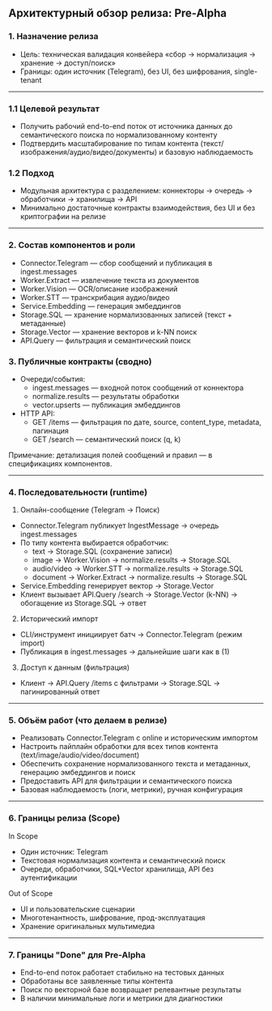 ## Архитектурный обзор релиза: Pre-Alpha

### 1. Назначение релиза

- Цель: техническая валидация конвейера «сбор → нормализация → хранение → доступ/поиск»
- Границы: один источник (Telegram), без UI, без шифрования, single-tenant

---
### 1.1 Целевой результат

- Получить рабочий end-to-end поток от источника данных до семантического поиска по нормализованному контенту
- Подтвердить масштабирование по типам контента (текст/изображения/аудио/видео/документы) и базовую наблюдаемость

### 1.2 Подход

- Модульная архитектура с разделением: коннекторы → очередь → обработчики → хранилища → API
- Минимально достаточные контракты взаимодействия, без UI и без криптографии на релизе

---
### 2. Состав компонентов и роли

- Connector.Telegram — сбор сообщений и публикация в ingest.messages
- Worker.Extract — извлечение текста из документов
- Worker.Vision — OCR/описание изображений
- Worker.STT — транскрибация аудио/видео
- Service.Embedding — генерация эмбеддингов
- Storage.SQL — хранение нормализованных записей (текст + метаданные)
- Storage.Vector — хранение векторов и k-NN поиск
- API.Query — фильтрация и семантический поиск

### 3. Публичные контракты (сводно)

- Очереди/события:
  - ingest.messages — входной поток сообщений от коннектора
  - normalize.results — результаты обработки
  - vector.upserts — публикация эмбеддингов
- HTTP API:
  - GET /items — фильтрация по дате, source, content_type, metadata, пагинация
  - GET /search — семантический поиск (q, k)

Примечание: детализация полей сообщений и правил — в спецификациях компонентов.


---
### 4. Последовательности (runtime)

1) Онлайн-сообщение (Telegram → Поиск)
- Connector.Telegram публикует IngestMessage → очередь ingest.messages
- По типу контента выбирается обработчик:
  - text → Storage.SQL (сохранение записи)
  - image → Worker.Vision → normalize.results → Storage.SQL
  - audio/video → Worker.STT → normalize.results → Storage.SQL
  - document → Worker.Extract → normalize.results → Storage.SQL
- Service.Embedding генерирует вектор → Storage.Vector
- Клиент вызывает API.Query /search → Storage.Vector (k-NN) → обогащение из Storage.SQL → ответ

2) Исторический импорт
- CLI/инструмент инициирует батч → Connector.Telegram (режим import)
- Публикация в ingest.messages → дальнейшие шаги как в (1)

3) Доступ к данным (фильтрация)
- Клиент → API.Query /items с фильтрами → Storage.SQL → пагинированный ответ

---
### 5. Объём работ (что делаем в релизе)

- Реализовать Connector.Telegram с online и историческим импортом
- Настроить пайплайн обработки для всех типов контента (text/image/audio/video/document)
- Обеспечить сохранение нормализованного текста и метаданных, генерацию эмбеддингов и поиск
- Предоставить API для фильтрации и семантического поиска
- Базовая наблюдаемость (логи, метрики), ручная конфигурация

---
### 6. Границы релиза (Scope)

In Scope
- Один источник: Telegram
- Текстовая нормализация контента и семантический поиск
- Очереди, обработчики, SQL+Vector хранилища, API без аутентификации

Out of Scope
- UI и пользовательские сценарии
- Многотенантность, шифрование, прод-эксплуатация
- Хранение оригинальных мультимедиа

---
### 7. Границы "Done" для Pre-Alpha

- End-to-end поток работает стабильно на тестовых данных
- Обработаны все заявленные типы контента
- Поиск по векторной базе возвращает релевантные результаты
- В наличии минимальные логи и метрики для диагностики


